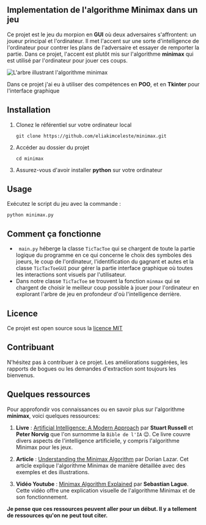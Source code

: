 ## Implementation de l'algorithme Minimax dans un jeu
Ce projet est le jeu du morpion  en __GUI__ où deux adversaires s'affrontent: un joueur principal et l'ordinateur. Il met l'accent sur une sorte d'intelligence de l'ordinateur pour contrer les plans de l'adversaire et essayer de remporter la partie. Dans ce projet, l'accent est plutôt mis sur l'algorithme __minimax__ qui est utilisé par l'ordinateur pour jouer ces coups.

![L'arbre illustrant l'algorithme minimax](https://cdn.educba.com/academy/wp-content/uploads/2020/03/Minimax-Algorithm.jpg)

Dans ce projet j'ai eu à utiliser des compétences en **POO**, et en **Tkinter** pour l'interface graphique
<!--├──
├──
├──-->
## Installation
1. Clonez le référentiel sur votre ordinateur local
   ```
   git clone https://github.com/eliakimceleste/minimax.git
   ```
2. Accéder au dossier du projet
	 ```
   cd minimax
   ```
3. Assurez-vous d'avoir installer __python__ sur votre ordinateur
## Usage
  
Exécutez le script du jeu avec la commande :
 ```
python minimax.py
 ```

## Comment ça fonctionne
- ``` main.py```  héberge la classe ```TicTacToe```  qui se chargent de toute la partie logique du programme en ce qui concerne le choix des symboles des joeurs, le coup de l'ordinateur, l'identification du gagnant et autes et la classe ```TicTacToeGUI```  pour gérer la partie interface graphique où toutes les interactions sont visuels par l'utilisateur.
- Dans notre classe  ```TicTacToe```  se trouvent la fonction  ```minmax```  qui se chargent de choisir le meilleur coup possible à jouer pour l'ordinateur en explorant l'arbre de jeu en profondeur d'où l'intelligence derrière.
## Licence
Ce projet est open source sous la [licence MIT](LICENSE)

## Contribuant
N'hésitez pas à contribuer à ce projet. Les améliorations suggérées, les rapports de bogues ou les demandes d'extraction sont toujours les bienvenus.

## Quelques ressources

Pour approfondir vos connaissances ou en savoir plus sur l'algorithme __minimax__, voici quelques ressources:
1. __Livre__ : [Artificial Intelligence: A Modern Approach](https://dl.ebooksworld.ir/books/Artificial.Intelligence.A.Modern.Approach.4th.Edition.Peter.Norvig.%20Stuart.Russell.Pearson.9780134610993.EBooksWorld.ir.pdf)  par __Stuart Russell__ et __Peter Norvig__ que l'on surnomme la ```Bible de l'IA```  :wink:.  Ce livre couvre divers aspects de l'intelligence artificielle, y compris l'algorithme Minimax pour les jeux.

2. __Article__ : [Understanding the Minimax Algorithm](https://medium.com/towards-data-science/understanding-the-minimax-algorithm-726582e4f2c6) par Dorian Lazar. Cet article explique l'algorithme Minimax de manière détaillée avec des exemples et des illustrations.

3. __Vidéo Youtube__ : [Minimax Algorithm Explained](https://www.youtube.com/watch?v=l-hh51ncgDI&t=54s) par __Sebastian Lague__. Cette vidéo offre une explication visuelle de l'algorithme Minimax et de son fonctionnement.

__Je pense que ces ressources peuvent aller pour un début. Il y a tellement de ressources qu'on ne peut tout citer.__


